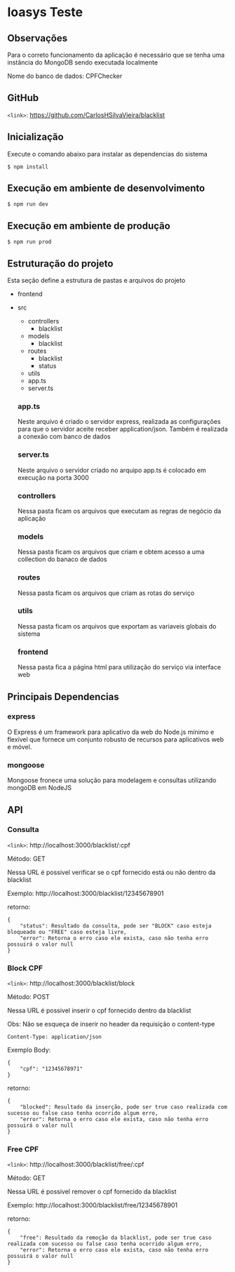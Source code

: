 # Ioasys Teste

## Observações

Para o correto funcionamento da aplicação é necessário que se tenha uma instância do MongoDB sendo
executada localmente

Nome do banco de dados: CPFChecker

## GitHub

`<link>`: https://github.com/CarlosHSilvaVieira/blacklist

## Inicialização

Execute o comando abaixo para instalar as dependencias do sistema

`$ npm install`

## Execução em ambiente de desenvolvimento

`$ npm run dev`

## Execução em ambiente de produção

`$ npm run prod`

## Estruturação do projeto

Esta seção define a estrutura de pastas e arquivos do projeto

- frontend
- src
    - controllers
        - blacklist
    - models
        - blacklist
    - routes
        - blacklist
        - status
    - utils
    - app.ts
    - server.ts

    ### app.ts

    Neste arquivo é criado o servidor express, realizada as configurações para
    que o servidor aceite receber application/json. Também é realizada a conexão com banco de dados 

    ### server.ts

    Neste arquivo o servidor criado no arquipo app.ts é colocado em execução na porta 3000

    ### controllers

    Nessa pasta ficam os arquivos que executam as regras de negócio da aplicação

    ### models

    Nessa pasta ficam os arquivos que criam e obtem acesso a uma collection do banaco de dados

    ### routes

    Nessa pasta ficam os arquivos que criam as rotas do serviço

    ### utils

    Nessa pasta ficam os arquivos que exportam as variaveis globais do sistema

    ### frontend

    Nessa pasta fica a página html para utilização do serviço via interface web

## Principais Dependencias

### express
O Express é um framework para aplicativo da web do Node.js mínimo e flexível que fornece um conjunto robusto de recursos para aplicativos web e móvel.

### mongoose
Mongoose fronece uma solução para modelagem e consultas utilizando mongoDB em NodeJS

## API

### Consulta
    
`<link>`: http://localhost:3000/blacklist/:cpf

Método: GET

Nessa URL é possivel verificar se o cpf fornecido está ou não dentro da blacklist

Exemplo: http://localhost:3000/blacklist/12345678901

retorno: 

    {
        "status": Resultado da consulta, pode ser "BLOCK" caso esteja bloqueado ou "FREE" caso esteja livre,
        "error": Retorna o erro caso ele exista, caso não tenha erro possuirá o valor null
    }

### Block CPF

`<link>`: http://localhost:3000/blacklist/block

Método: POST

Nessa URL é possivel inserir o cpf fornecido dentro da blacklist

Obs: Não se esqueça de inserir no header da requisição o content-type

    Content-Type: application/json

Exemplo Body:

    {
        "cpf": "12345678971"
    }

retorno: 

    {
        "blocked": Resultado da inserção, pode ser true caso realizada com sucesso ou false caso tenha ocorrido algum erro,
        "error": Retorna o erro caso ele exista, caso não tenha erro possuirá o valor null
    }


### Free CPF

`<link>`: http://localhost:3000/blacklist/free/:cpf

Método: GET

Nessa URL é possivel remover o cpf fornecido da blacklist

Exemplo: http://localhost:3000/blacklist/free/12345678901

retorno: 

    {
        "free": Resultado da remoção da blacklist, pode ser true caso realizada com sucesso ou false caso tenha ocorrido algum erro,
        "error": Retorna o erro caso ele exista, caso não tenha erro possuirá o valor null
    }
